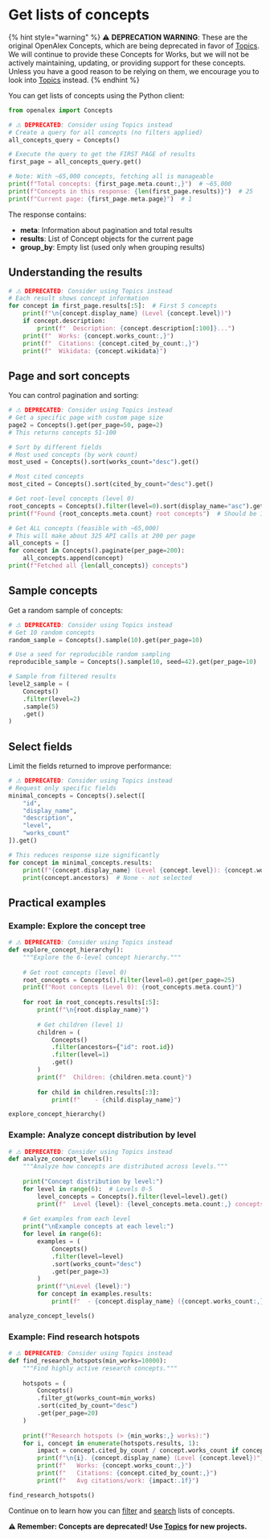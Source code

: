 # Get lists of concepts

{% hint style="warning" %}
⚠️ **DEPRECATION WARNING**: These are the original OpenAlex Concepts, which are being deprecated in favor of [Topics](../topics/README.md). We will continue to provide these Concepts for Works, but we will not be actively maintaining, updating, or providing support for these concepts. Unless you have a good reason to be relying on them, we encourage you to look into [Topics](../topics/README.md) instead.
{% endhint %}

You can get lists of concepts using the Python client:

```python
from openalex import Concepts

# ⚠️ DEPRECATED: Consider using Topics instead
# Create a query for all concepts (no filters applied)
all_concepts_query = Concepts()

# Execute the query to get the FIRST PAGE of results
first_page = all_concepts_query.get()

# Note: With ~65,000 concepts, fetching all is manageable
print(f"Total concepts: {first_page.meta.count:,}")  # ~65,000
print(f"Concepts in this response: {len(first_page.results)}")  # 25
print(f"Current page: {first_page.meta.page}")  # 1
```

The response contains:
- **meta**: Information about pagination and total results
- **results**: List of Concept objects for the current page
- **group_by**: Empty list (used only when grouping results)

## Understanding the results

```python
# ⚠️ DEPRECATED: Consider using Topics instead
# Each result shows concept information
for concept in first_page.results[:5]:  # First 5 concepts
    print(f"\n{concept.display_name} (Level {concept.level})")
    if concept.description:
        print(f"  Description: {concept.description[:100]}...")
    print(f"  Works: {concept.works_count:,}")
    print(f"  Citations: {concept.cited_by_count:,}")
    print(f"  Wikidata: {concept.wikidata}")
```

## Page and sort concepts

You can control pagination and sorting:

```python
# ⚠️ DEPRECATED: Consider using Topics instead
# Get a specific page with custom page size
page2 = Concepts().get(per_page=50, page=2)
# This returns concepts 51-100

# Sort by different fields
# Most used concepts (by work count)
most_used = Concepts().sort(works_count="desc").get()

# Most cited concepts
most_cited = Concepts().sort(cited_by_count="desc").get()

# Get root-level concepts (level 0)
root_concepts = Concepts().filter(level=0).sort(display_name="asc").get()
print(f"Found {root_concepts.meta.count} root concepts")  # Should be 19

# Get ALL concepts (feasible with ~65,000)
# This will make about 325 API calls at 200 per page
all_concepts = []
for concept in Concepts().paginate(per_page=200):
    all_concepts.append(concept)
print(f"Fetched all {len(all_concepts)} concepts")
```

## Sample concepts

Get a random sample of concepts:

```python
# ⚠️ DEPRECATED: Consider using Topics instead
# Get 10 random concepts
random_sample = Concepts().sample(10).get(per_page=10)

# Use a seed for reproducible random sampling
reproducible_sample = Concepts().sample(10, seed=42).get(per_page=10)

# Sample from filtered results
level2_sample = (
    Concepts()
    .filter(level=2)
    .sample(5)
    .get()
)
```

## Select fields

Limit the fields returned to improve performance:

```python
# ⚠️ DEPRECATED: Consider using Topics instead
# Request only specific fields
minimal_concepts = Concepts().select([
    "id",
    "display_name",
    "description",
    "level",
    "works_count"
]).get()

# This reduces response size significantly
for concept in minimal_concepts.results:
    print(f"{concept.display_name} (Level {concept.level}): {concept.works_count:,} works")
    print(concept.ancestors)  # None - not selected
```

## Practical examples

### Example: Explore the concept tree

```python
# ⚠️ DEPRECATED: Consider using Topics instead
def explore_concept_hierarchy():
    """Explore the 6-level concept hierarchy."""
    
    # Get root concepts (level 0)
    root_concepts = Concepts().filter(level=0).get(per_page=25)
    print(f"Root concepts (Level 0): {root_concepts.meta.count}")
    
    for root in root_concepts.results[:5]:
        print(f"\n{root.display_name}")
        
        # Get children (level 1)
        children = (
            Concepts()
            .filter(ancestors={"id": root.id})
            .filter(level=1)
            .get()
        )
        print(f"  Children: {children.meta.count}")
        
        for child in children.results[:3]:
            print(f"    - {child.display_name}")

explore_concept_hierarchy()
```

### Example: Analyze concept distribution by level

```python
# ⚠️ DEPRECATED: Consider using Topics instead
def analyze_concept_levels():
    """Analyze how concepts are distributed across levels."""
    
    print("Concept distribution by level:")
    for level in range(6):  # Levels 0-5
        level_concepts = Concepts().filter(level=level).get()
        print(f"  Level {level}: {level_concepts.meta.count:,} concepts")
    
    # Get examples from each level
    print("\nExample concepts at each level:")
    for level in range(6):
        examples = (
            Concepts()
            .filter(level=level)
            .sort(works_count="desc")
            .get(per_page=3)
        )
        print(f"\nLevel {level}:")
        for concept in examples.results:
            print(f"  - {concept.display_name} ({concept.works_count:,} works)")

analyze_concept_levels()
```

### Example: Find research hotspots

```python
# ⚠️ DEPRECATED: Consider using Topics instead
def find_research_hotspots(min_works=10000):
    """Find highly active research concepts."""
    
    hotspots = (
        Concepts()
        .filter_gt(works_count=min_works)
        .sort(cited_by_count="desc")
        .get(per_page=20)
    )
    
    print(f"Research hotspots (> {min_works:,} works):")
    for i, concept in enumerate(hotspots.results, 1):
        impact = concept.cited_by_count / concept.works_count if concept.works_count > 0 else 0
        print(f"\n{i}. {concept.display_name} (Level {concept.level})")
        print(f"   Works: {concept.works_count:,}")
        print(f"   Citations: {concept.cited_by_count:,}")
        print(f"   Avg citations/work: {impact:.1f}")

find_research_hotspots()
```

Continue on to learn how you can [filter](filter-concepts.md) and [search](search-concepts.md) lists of concepts.

**⚠️ Remember: Concepts are deprecated! Use [Topics](../topics/README.md) for new projects.**
